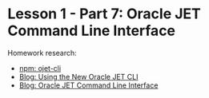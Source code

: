 # Lesson 1 - Part 7: Oracle JET Command Line Interface

Homework research:

   * [npm: ojet-cli](https://www.npmjs.com/package/ojet-cli)
   * [Blog: Using the New Oracle JET CLI](https://icodealot.com/using-the-new-oracle-jet-cli/)
   * [Blog: Oracle JET Command Line Interface](https://blogs.oracle.com/mobile/oracle-jet-command-line-interface)